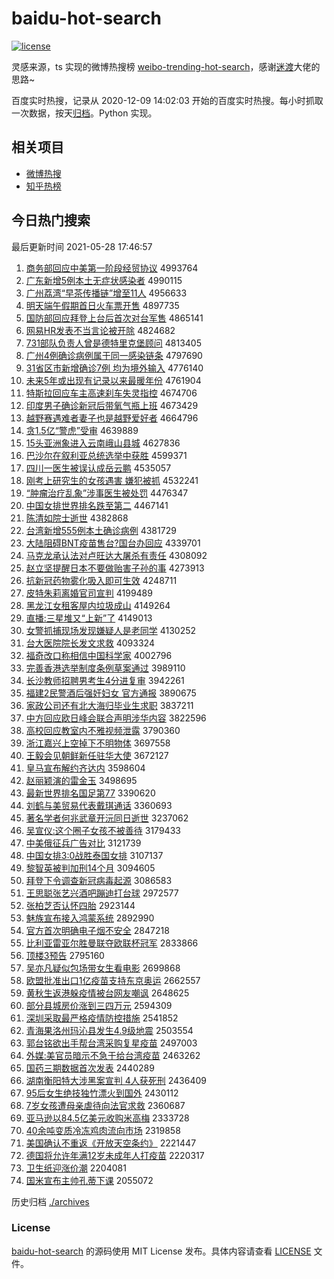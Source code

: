 # baidu-hot-search

[![license](https://img.shields.io/github/license/Arrackisarookie/baidu-hot-search)](https://github.com/Arrackisarookie/baidu-hot-search/blob/master/LICENSE)

灵感来源，ts 实现的微博热搜榜 [weibo-trending-hot-search](https://github.com/justjavac/weibo-trending-hot-search)，感谢[迷渡](https://github.com/justjavac)大佬的思路~

百度实时热搜，记录从 2020-12-09 14:02:03 开始的百度实时热搜。每小时抓取一次数据，按天[归档](./archives)。Python 实现。

## 相关项目
+ [微博热搜](https://github.com/Arrackisarookie/weibo-hot-search)
+ [知乎热榜](https://github.com/Arrackisarookie/zhihu-top-search)

## 今日热门搜索

<!-- Rank Begin -->

最后更新时间 2021-05-28 17:46:57

1. [商务部回应中美第一阶段经贸协议](http://www.baidu.com/baidu?cl=3&tn=SE_baiduhomet8_jmjb7mjw&rsv_dl=fyb_top&fr=top1000&wd=%C9%CC%CE%F1%B2%BF%BB%D8%D3%A6%D6%D0%C3%C0%B5%DA%D2%BB%BD%D7%B6%CE%BE%AD%C3%B3%D0%AD%D2%E9) 4993764
1. [广东新增5例本土无症状感染者](http://www.baidu.com/baidu?cl=3&tn=SE_baiduhomet8_jmjb7mjw&rsv_dl=fyb_top&fr=top1000&wd=%B9%E3%B6%AB%D0%C2%D4%F65%C0%FD%B1%BE%CD%C1%CE%DE%D6%A2%D7%B4%B8%D0%C8%BE%D5%DF) 4990115
1. [广州荔湾“早茶传播链”增至11人](http://www.baidu.com/baidu?cl=3&tn=SE_baiduhomet8_jmjb7mjw&rsv_dl=fyb_top&fr=top1000&wd=%B9%E3%D6%DD%C0%F3%CD%E5%A1%B0%D4%E7%B2%E8%B4%AB%B2%A5%C1%B4%A1%B1%D4%F6%D6%C111%C8%CB) 4956633
1. [明天端午假期首日火车票开售](http://www.baidu.com/baidu?cl=3&tn=SE_baiduhomet8_jmjb7mjw&rsv_dl=fyb_top&fr=top1000&wd=%C3%F7%CC%EC%B6%CB%CE%E7%BC%D9%C6%DA%CA%D7%C8%D5%BB%F0%B3%B5%C6%B1%BF%AA%CA%DB) 4897735
1. [国防部回应拜登上台后首次对台军售](http://www.baidu.com/baidu?cl=3&tn=SE_baiduhomet8_jmjb7mjw&rsv_dl=fyb_top&fr=top1000&wd=%B9%FA%B7%C0%B2%BF%BB%D8%D3%A6%B0%DD%B5%C7%C9%CF%CC%A8%BA%F3%CA%D7%B4%CE%B6%D4%CC%A8%BE%FC%CA%DB) 4865141
1. [网易HR发表不当言论被开除](http://www.baidu.com/baidu?cl=3&tn=SE_baiduhomet8_jmjb7mjw&rsv_dl=fyb_top&fr=top1000&wd=%CD%F8%D2%D7HR%B7%A2%B1%ED%B2%BB%B5%B1%D1%D4%C2%DB%B1%BB%BF%AA%B3%FD) 4824682
1. [731部队负责人曾是德特里克堡顾问](http://www.baidu.com/baidu?cl=3&tn=SE_baiduhomet8_jmjb7mjw&rsv_dl=fyb_top&fr=top1000&wd=731%B2%BF%B6%D3%B8%BA%D4%F0%C8%CB%D4%F8%CA%C7%B5%C2%CC%D8%C0%EF%BF%CB%B1%A4%B9%CB%CE%CA) 4813405
1. [广州4例确诊病例属于同一感染链条](http://www.baidu.com/baidu?cl=3&tn=SE_baiduhomet8_jmjb7mjw&rsv_dl=fyb_top&fr=top1000&wd=%B9%E3%D6%DD4%C0%FD%C8%B7%D5%EF%B2%A1%C0%FD%CA%F4%D3%DA%CD%AC%D2%BB%B8%D0%C8%BE%C1%B4%CC%F5) 4797690
1. [31省区市新增确诊7例 均为境外输入](http://www.baidu.com/baidu?cl=3&tn=SE_baiduhomet8_jmjb7mjw&rsv_dl=fyb_top&fr=top1000&wd=31%CA%A1%C7%F8%CA%D0%D0%C2%D4%F6%C8%B7%D5%EF7%C0%FD%20%BE%F9%CE%AA%BE%B3%CD%E2%CA%E4%C8%EB) 4776140
1. [未来5年或出现有记录以来最暖年份](http://www.baidu.com/baidu?cl=3&tn=SE_baiduhomet8_jmjb7mjw&rsv_dl=fyb_top&fr=top1000&wd=%CE%B4%C0%B45%C4%EA%BB%F2%B3%F6%CF%D6%D3%D0%BC%C7%C2%BC%D2%D4%C0%B4%D7%EE%C5%AF%C4%EA%B7%DD) 4761904
1. [特斯拉回应车主高速刹车失灵指控](http://www.baidu.com/baidu?cl=3&tn=SE_baiduhomet8_jmjb7mjw&rsv_dl=fyb_top&fr=top1000&wd=%CC%D8%CB%B9%C0%AD%BB%D8%D3%A6%B3%B5%D6%F7%B8%DF%CB%D9%C9%B2%B3%B5%CA%A7%C1%E9%D6%B8%BF%D8) 4674706
1. [印度男子确诊新冠后带氧气瓶上班](http://www.baidu.com/baidu?cl=3&tn=SE_baiduhomet8_jmjb7mjw&rsv_dl=fyb_top&fr=top1000&wd=%D3%A1%B6%C8%C4%D0%D7%D3%C8%B7%D5%EF%D0%C2%B9%DA%BA%F3%B4%F8%D1%F5%C6%F8%C6%BF%C9%CF%B0%E0) 4673429
1. [越野赛遇难者妻子也是越野爱好者](http://www.baidu.com/baidu?cl=3&tn=SE_baiduhomet8_jmjb7mjw&rsv_dl=fyb_top&fr=top1000&wd=%D4%BD%D2%B0%C8%FC%D3%F6%C4%D1%D5%DF%C6%DE%D7%D3%D2%B2%CA%C7%D4%BD%D2%B0%B0%AE%BA%C3%D5%DF) 4664796
1. [贪1.5亿“警虎”受审](http://www.baidu.com/baidu?cl=3&tn=SE_baiduhomet8_jmjb7mjw&rsv_dl=fyb_top&fr=top1000&wd=%CC%B01.5%D2%DA%A1%B0%BE%AF%BB%A2%A1%B1%CA%DC%C9%F3) 4639889
1. [15头亚洲象进入云南峨山县城](http://www.baidu.com/baidu?cl=3&tn=SE_baiduhomet8_jmjb7mjw&rsv_dl=fyb_top&fr=top1000&wd=15%CD%B7%D1%C7%D6%DE%CF%F3%BD%F8%C8%EB%D4%C6%C4%CF%B6%EB%C9%BD%CF%D8%B3%C7) 4627836
1. [巴沙尔在叙利亚总统选举中获胜](http://www.baidu.com/baidu?cl=3&tn=SE_baiduhomet8_jmjb7mjw&rsv_dl=fyb_top&fr=top1000&wd=%B0%CD%C9%B3%B6%FB%D4%DA%D0%F0%C0%FB%D1%C7%D7%DC%CD%B3%D1%A1%BE%D9%D6%D0%BB%F1%CA%A4) 4599371
1. [四川一医生被误认成岳云鹏](http://www.baidu.com/baidu?cl=3&tn=SE_baiduhomet8_jmjb7mjw&rsv_dl=fyb_top&fr=top1000&wd=%CB%C4%B4%A8%D2%BB%D2%BD%C9%FA%B1%BB%CE%F3%C8%CF%B3%C9%D4%C0%D4%C6%C5%F4) 4535057
1. [刚考上研究生的女孩遇害 嫌犯被抓](http://www.baidu.com/baidu?cl=3&tn=SE_baiduhomet8_jmjb7mjw&rsv_dl=fyb_top&fr=top1000&wd=%B8%D5%BF%BC%C9%CF%D1%D0%BE%BF%C9%FA%B5%C4%C5%AE%BA%A2%D3%F6%BA%A6%20%CF%D3%B7%B8%B1%BB%D7%A5) 4532241
1. [“肿瘤治疗乱象”涉事医生被处罚](http://www.baidu.com/baidu?cl=3&tn=SE_baiduhomet8_jmjb7mjw&rsv_dl=fyb_top&fr=top1000&wd=%A1%B0%D6%D7%C1%F6%D6%CE%C1%C6%C2%D2%CF%F3%A1%B1%C9%E6%CA%C2%D2%BD%C9%FA%B1%BB%B4%A6%B7%A3) 4476347
1. [中国女排世界排名跌至第二](http://www.baidu.com/baidu?cl=3&tn=SE_baiduhomet8_jmjb7mjw&rsv_dl=fyb_top&fr=top1000&wd=%D6%D0%B9%FA%C5%AE%C5%C5%CA%C0%BD%E7%C5%C5%C3%FB%B5%F8%D6%C1%B5%DA%B6%FE) 4467141
1. [陈清如院士逝世](http://www.baidu.com/baidu?cl=3&tn=SE_baiduhomet8_jmjb7mjw&rsv_dl=fyb_top&fr=top1000&wd=%B3%C2%C7%E5%C8%E7%D4%BA%CA%BF%CA%C5%CA%C0) 4382868
1. [台湾新增555例本土确诊病例](http://www.baidu.com/baidu?cl=3&tn=SE_baiduhomet8_jmjb7mjw&rsv_dl=fyb_top&fr=top1000&wd=%CC%A8%CD%E5%D0%C2%D4%F6555%C0%FD%B1%BE%CD%C1%C8%B7%D5%EF%B2%A1%C0%FD) 4381729
1. [大陆阻碍BNT疫苗售台?国台办回应](http://www.baidu.com/baidu?cl=3&tn=SE_baiduhomet8_jmjb7mjw&rsv_dl=fyb_top&fr=top1000&wd=%B4%F3%C2%BD%D7%E8%B0%ADBNT%D2%DF%C3%E7%CA%DB%CC%A8%3F%B9%FA%CC%A8%B0%EC%BB%D8%D3%A6) 4339701
1. [马克龙承认法对卢旺达大屠杀有责任](http://www.baidu.com/baidu?cl=3&tn=SE_baiduhomet8_jmjb7mjw&rsv_dl=fyb_top&fr=top1000&wd=%C2%ED%BF%CB%C1%FA%B3%D0%C8%CF%B7%A8%B6%D4%C2%AC%CD%FA%B4%EF%B4%F3%CD%C0%C9%B1%D3%D0%D4%F0%C8%CE) 4308092
1. [赵立坚提醒日本不要做贻害子孙的事](http://www.baidu.com/baidu?cl=3&tn=SE_baiduhomet8_jmjb7mjw&rsv_dl=fyb_top&fr=top1000&wd=%D5%D4%C1%A2%BC%E1%CC%E1%D0%D1%C8%D5%B1%BE%B2%BB%D2%AA%D7%F6%EA%DD%BA%A6%D7%D3%CB%EF%B5%C4%CA%C2) 4273913
1. [抗新冠药物雾化吸入即可生效](http://www.baidu.com/baidu?cl=3&tn=SE_baiduhomet8_jmjb7mjw&rsv_dl=fyb_top&fr=top1000&wd=%BF%B9%D0%C2%B9%DA%D2%A9%CE%EF%CE%ED%BB%AF%CE%FC%C8%EB%BC%B4%BF%C9%C9%FA%D0%A7) 4248711
1. [皮特朱莉离婚官司宣判](http://www.baidu.com/baidu?cl=3&tn=SE_baiduhomet8_jmjb7mjw&rsv_dl=fyb_top&fr=top1000&wd=%C6%A4%CC%D8%D6%EC%C0%F2%C0%EB%BB%E9%B9%D9%CB%BE%D0%FB%C5%D0) 4199489
1. [黑龙江女租客屋内垃圾成山](http://www.baidu.com/baidu?cl=3&tn=SE_baiduhomet8_jmjb7mjw&rsv_dl=fyb_top&fr=top1000&wd=%BA%DA%C1%FA%BD%AD%C5%AE%D7%E2%BF%CD%CE%DD%C4%DA%C0%AC%BB%F8%B3%C9%C9%BD) 4149264
1. [直播:三星堆又“上新”了](http://www.baidu.com/baidu?cl=3&tn=SE_baiduhomet8_jmjb7mjw&rsv_dl=fyb_top&fr=top1000&wd=%D6%B1%B2%A5%3A%C8%FD%D0%C7%B6%D1%D3%D6%A1%B0%C9%CF%D0%C2%A1%B1%C1%CB) 4149013
1. [女警抓捕现场发现嫌疑人是老同学](http://www.baidu.com/baidu?cl=3&tn=SE_baiduhomet8_jmjb7mjw&rsv_dl=fyb_top&fr=top1000&wd=%C5%AE%BE%AF%D7%A5%B2%B6%CF%D6%B3%A1%B7%A2%CF%D6%CF%D3%D2%C9%C8%CB%CA%C7%C0%CF%CD%AC%D1%A7) 4130252
1. [台大医院院长发文求救](http://www.baidu.com/baidu?cl=3&tn=SE_baiduhomet8_jmjb7mjw&rsv_dl=fyb_top&fr=top1000&wd=%CC%A8%B4%F3%D2%BD%D4%BA%D4%BA%B3%A4%B7%A2%CE%C4%C7%F3%BE%C8) 4093324
1. [福奇改口称相信中国科学家](http://www.baidu.com/baidu?cl=3&tn=SE_baiduhomet8_jmjb7mjw&rsv_dl=fyb_top&fr=top1000&wd=%B8%A3%C6%E6%B8%C4%BF%DA%B3%C6%CF%E0%D0%C5%D6%D0%B9%FA%BF%C6%D1%A7%BC%D2) 4002796
1. [完善香港选举制度条例草案通过](http://www.baidu.com/baidu?cl=3&tn=SE_baiduhomet8_jmjb7mjw&rsv_dl=fyb_top&fr=top1000&wd=%CD%EA%C9%C6%CF%E3%B8%DB%D1%A1%BE%D9%D6%C6%B6%C8%CC%F5%C0%FD%B2%DD%B0%B8%CD%A8%B9%FD) 3989110
1. [长沙教师招聘男考生4分进复审](http://www.baidu.com/baidu?cl=3&tn=SE_baiduhomet8_jmjb7mjw&rsv_dl=fyb_top&fr=top1000&wd=%B3%A4%C9%B3%BD%CC%CA%A6%D5%D0%C6%B8%C4%D0%BF%BC%C9%FA4%B7%D6%BD%F8%B8%B4%C9%F3) 3942261
1. [福建2民警酒后强奸妇女 官方通报](http://www.baidu.com/baidu?cl=3&tn=SE_baiduhomet8_jmjb7mjw&rsv_dl=fyb_top&fr=top1000&wd=%B8%A3%BD%A82%C3%F1%BE%AF%BE%C6%BA%F3%C7%BF%BC%E9%B8%BE%C5%AE%20%B9%D9%B7%BD%CD%A8%B1%A8) 3890675
1. [家政公司还有北大海归毕业生求职](http://www.baidu.com/baidu?cl=3&tn=SE_baiduhomet8_jmjb7mjw&rsv_dl=fyb_top&fr=top1000&wd=%BC%D2%D5%FE%B9%AB%CB%BE%BB%B9%D3%D0%B1%B1%B4%F3%BA%A3%B9%E9%B1%CF%D2%B5%C9%FA%C7%F3%D6%B0) 3837211
1. [中方回应欧日峰会联合声明涉华内容](http://www.baidu.com/baidu?cl=3&tn=SE_baiduhomet8_jmjb7mjw&rsv_dl=fyb_top&fr=top1000&wd=%D6%D0%B7%BD%BB%D8%D3%A6%C5%B7%C8%D5%B7%E5%BB%E1%C1%AA%BA%CF%C9%F9%C3%F7%C9%E6%BB%AA%C4%DA%C8%DD) 3822596
1. [高校回应教室内不雅视频泄露](http://www.baidu.com/baidu?cl=3&tn=SE_baiduhomet8_jmjb7mjw&rsv_dl=fyb_top&fr=top1000&wd=%B8%DF%D0%A3%BB%D8%D3%A6%BD%CC%CA%D2%C4%DA%B2%BB%D1%C5%CA%D3%C6%B5%D0%B9%C2%B6) 3790360
1. [浙江嘉兴上空掉下不明物体](http://www.baidu.com/baidu?cl=3&tn=SE_baiduhomet8_jmjb7mjw&rsv_dl=fyb_top&fr=top1000&wd=%D5%E3%BD%AD%BC%CE%D0%CB%C9%CF%BF%D5%B5%F4%CF%C2%B2%BB%C3%F7%CE%EF%CC%E5) 3697558
1. [王毅会见朝鲜新任驻华大使](http://www.baidu.com/baidu?cl=3&tn=SE_baiduhomet8_jmjb7mjw&rsv_dl=fyb_top&fr=top1000&wd=%CD%F5%D2%E3%BB%E1%BC%FB%B3%AF%CF%CA%D0%C2%C8%CE%D7%A4%BB%AA%B4%F3%CA%B9) 3672127
1. [皇马宣布解约齐达内](http://www.baidu.com/baidu?cl=3&tn=SE_baiduhomet8_jmjb7mjw&rsv_dl=fyb_top&fr=top1000&wd=%BB%CA%C2%ED%D0%FB%B2%BC%BD%E2%D4%BC%C6%EB%B4%EF%C4%DA) 3598604
1. [赵丽颖演的雷金玉](http://www.baidu.com/baidu?cl=3&tn=SE_baiduhomet8_jmjb7mjw&rsv_dl=fyb_top&fr=top1000&wd=%D5%D4%C0%F6%D3%B1%D1%DD%B5%C4%C0%D7%BD%F0%D3%F1) 3498695
1. [最新世界排名国足第77](http://www.baidu.com/baidu?cl=3&tn=SE_baiduhomet8_jmjb7mjw&rsv_dl=fyb_top&fr=top1000&wd=%D7%EE%D0%C2%CA%C0%BD%E7%C5%C5%C3%FB%B9%FA%D7%E3%B5%DA77) 3390620
1. [刘鹤与美贸易代表戴琪通话](http://www.baidu.com/baidu?cl=3&tn=SE_baiduhomet8_jmjb7mjw&rsv_dl=fyb_top&fr=top1000&wd=%C1%F5%BA%D7%D3%EB%C3%C0%C3%B3%D2%D7%B4%FA%B1%ED%B4%F7%E7%F7%CD%A8%BB%B0) 3360693
1. [著名学者何兆武章开沅同日逝世](http://www.baidu.com/baidu?cl=3&tn=SE_baiduhomet8_jmjb7mjw&rsv_dl=fyb_top&fr=top1000&wd=%D6%F8%C3%FB%D1%A7%D5%DF%BA%CE%D5%D7%CE%E4%D5%C2%BF%AA%E3%E4%CD%AC%C8%D5%CA%C5%CA%C0) 3237062
1. [吴宣仪:这个圈子女孩不被善待](http://www.baidu.com/baidu?cl=3&tn=SE_baiduhomet8_jmjb7mjw&rsv_dl=fyb_top&fr=top1000&wd=%CE%E2%D0%FB%D2%C7%3A%D5%E2%B8%F6%C8%A6%D7%D3%C5%AE%BA%A2%B2%BB%B1%BB%C9%C6%B4%FD) 3179433
1. [中美俄征兵广告对比](http://www.baidu.com/baidu?cl=3&tn=SE_baiduhomet8_jmjb7mjw&rsv_dl=fyb_top&fr=top1000&wd=%D6%D0%C3%C0%B6%ED%D5%F7%B1%F8%B9%E3%B8%E6%B6%D4%B1%C8) 3121739
1. [中国女排3:0战胜泰国女排](http://www.baidu.com/baidu?cl=3&tn=SE_baiduhomet8_jmjb7mjw&rsv_dl=fyb_top&fr=top1000&wd=%D6%D0%B9%FA%C5%AE%C5%C53%3A0%D5%BD%CA%A4%CC%A9%B9%FA%C5%AE%C5%C5) 3107137
1. [黎智英被判加刑14个月](http://www.baidu.com/baidu?cl=3&tn=SE_baiduhomet8_jmjb7mjw&rsv_dl=fyb_top&fr=top1000&wd=%C0%E8%D6%C7%D3%A2%B1%BB%C5%D0%BC%D3%D0%CC14%B8%F6%D4%C2) 3094605
1. [拜登下令调查新冠病毒起源](http://www.baidu.com/baidu?cl=3&tn=SE_baiduhomet8_jmjb7mjw&rsv_dl=fyb_top&fr=top1000&wd=%B0%DD%B5%C7%CF%C2%C1%EE%B5%F7%B2%E9%D0%C2%B9%DA%B2%A1%B6%BE%C6%F0%D4%B4) 3086583
1. [王思聪张艺兴酒吧蹦迪打台球](http://www.baidu.com/baidu?cl=3&tn=SE_baiduhomet8_jmjb7mjw&rsv_dl=fyb_top&fr=top1000&wd=%CD%F5%CB%BC%B4%CF%D5%C5%D2%D5%D0%CB%BE%C6%B0%C9%B1%C4%B5%CF%B4%F2%CC%A8%C7%F2) 2972577
1. [张柏芝否认怀四胎](http://www.baidu.com/baidu?cl=3&tn=SE_baiduhomet8_jmjb7mjw&rsv_dl=fyb_top&fr=top1000&wd=%D5%C5%B0%D8%D6%A5%B7%F1%C8%CF%BB%B3%CB%C4%CC%A5) 2923144
1. [魅族宣布接入鸿蒙系统](http://www.baidu.com/baidu?cl=3&tn=SE_baiduhomet8_jmjb7mjw&rsv_dl=fyb_top&fr=top1000&wd=%F7%C8%D7%E5%D0%FB%B2%BC%BD%D3%C8%EB%BA%E8%C3%C9%CF%B5%CD%B3) 2892990
1. [官方首次明确电子烟不安全](http://www.baidu.com/baidu?cl=3&tn=SE_baiduhomet8_jmjb7mjw&rsv_dl=fyb_top&fr=top1000&wd=%B9%D9%B7%BD%CA%D7%B4%CE%C3%F7%C8%B7%B5%E7%D7%D3%D1%CC%B2%BB%B0%B2%C8%AB) 2847218
1. [比利亚雷亚尔胜曼联夺欧联杯冠军](http://www.baidu.com/baidu?cl=3&tn=SE_baiduhomet8_jmjb7mjw&rsv_dl=fyb_top&fr=top1000&wd=%B1%C8%C0%FB%D1%C7%C0%D7%D1%C7%B6%FB%CA%A4%C2%FC%C1%AA%B6%E1%C5%B7%C1%AA%B1%AD%B9%DA%BE%FC) 2833866
1. [顶楼3预告](http://www.baidu.com/baidu?cl=3&tn=SE_baiduhomet8_jmjb7mjw&rsv_dl=fyb_top&fr=top1000&wd=%B6%A5%C2%A53%D4%A4%B8%E6) 2795160
1. [吴亦凡疑似包场带女生看电影](http://www.baidu.com/baidu?cl=3&tn=SE_baiduhomet8_jmjb7mjw&rsv_dl=fyb_top&fr=top1000&wd=%CE%E2%D2%E0%B7%B2%D2%C9%CB%C6%B0%FC%B3%A1%B4%F8%C5%AE%C9%FA%BF%B4%B5%E7%D3%B0) 2699868
1. [欧盟批准出口1亿疫苗支持东京奥运](http://www.baidu.com/baidu?cl=3&tn=SE_baiduhomet8_jmjb7mjw&rsv_dl=fyb_top&fr=top1000&wd=%C5%B7%C3%CB%C5%FA%D7%BC%B3%F6%BF%DA1%D2%DA%D2%DF%C3%E7%D6%A7%B3%D6%B6%AB%BE%A9%B0%C2%D4%CB) 2662557
1. [黄秋生返港躲疫情被台网友嘲讽](http://www.baidu.com/baidu?cl=3&tn=SE_baiduhomet8_jmjb7mjw&rsv_dl=fyb_top&fr=top1000&wd=%BB%C6%C7%EF%C9%FA%B7%B5%B8%DB%B6%E3%D2%DF%C7%E9%B1%BB%CC%A8%CD%F8%D3%D1%B3%B0%B7%ED) 2648625
1. [部分县城房价涨到三四万元](http://www.baidu.com/baidu?cl=3&tn=SE_baiduhomet8_jmjb7mjw&rsv_dl=fyb_top&fr=top1000&wd=%B2%BF%B7%D6%CF%D8%B3%C7%B7%BF%BC%DB%D5%C7%B5%BD%C8%FD%CB%C4%CD%F2%D4%AA) 2594309
1. [深圳采取最严格疫情防控措施](http://www.baidu.com/baidu?cl=3&tn=SE_baiduhomet8_jmjb7mjw&rsv_dl=fyb_top&fr=top1000&wd=%C9%EE%DB%DA%B2%C9%C8%A1%D7%EE%D1%CF%B8%F1%D2%DF%C7%E9%B7%C0%BF%D8%B4%EB%CA%A9) 2541852
1. [青海果洛州玛沁县发生4.9级地震](http://www.baidu.com/baidu?cl=3&tn=SE_baiduhomet8_jmjb7mjw&rsv_dl=fyb_top&fr=top1000&wd=%C7%E0%BA%A3%B9%FB%C2%E5%D6%DD%C2%EA%C7%DF%CF%D8%B7%A2%C9%FA4.9%BC%B6%B5%D8%D5%F0) 2503554
1. [郭台铭欲出手帮台湾采购复星疫苗](http://www.baidu.com/baidu?cl=3&tn=SE_baiduhomet8_jmjb7mjw&rsv_dl=fyb_top&fr=top1000&wd=%B9%F9%CC%A8%C3%FA%D3%FB%B3%F6%CA%D6%B0%EF%CC%A8%CD%E5%B2%C9%B9%BA%B8%B4%D0%C7%D2%DF%C3%E7) 2497003
1. [外媒:美官员暗示不急于给台湾疫苗](http://www.baidu.com/baidu?cl=3&tn=SE_baiduhomet8_jmjb7mjw&rsv_dl=fyb_top&fr=top1000&wd=%CD%E2%C3%BD%3A%C3%C0%B9%D9%D4%B1%B0%B5%CA%BE%B2%BB%BC%B1%D3%DA%B8%F8%CC%A8%CD%E5%D2%DF%C3%E7) 2463262
1. [国药三期数据首次发表](http://www.baidu.com/baidu?cl=3&tn=SE_baiduhomet8_jmjb7mjw&rsv_dl=fyb_top&fr=top1000&wd=%B9%FA%D2%A9%C8%FD%C6%DA%CA%FD%BE%DD%CA%D7%B4%CE%B7%A2%B1%ED) 2440289
1. [湖南衡阳特大涉黑案宣判 4人获死刑](http://www.baidu.com/baidu?cl=3&tn=SE_baiduhomet8_jmjb7mjw&rsv_dl=fyb_top&fr=top1000&wd=%BA%FE%C4%CF%BA%E2%D1%F4%CC%D8%B4%F3%C9%E6%BA%DA%B0%B8%D0%FB%C5%D0%204%C8%CB%BB%F1%CB%C0%D0%CC) 2436409
1. [95后女生绝技独竹漂火到国外](http://www.baidu.com/baidu?cl=3&tn=SE_baiduhomet8_jmjb7mjw&rsv_dl=fyb_top&fr=top1000&wd=95%BA%F3%C5%AE%C9%FA%BE%F8%BC%BC%B6%C0%D6%F1%C6%AF%BB%F0%B5%BD%B9%FA%CD%E2) 2430112
1. [7岁女孩遭母亲虐待向法官求救](http://www.baidu.com/baidu?cl=3&tn=SE_baiduhomet8_jmjb7mjw&rsv_dl=fyb_top&fr=top1000&wd=7%CB%EA%C5%AE%BA%A2%D4%E2%C4%B8%C7%D7%C5%B0%B4%FD%CF%F2%B7%A8%B9%D9%C7%F3%BE%C8) 2360687
1. [亚马逊以84.5亿美元收购米高梅](http://www.baidu.com/baidu?cl=3&tn=SE_baiduhomet8_jmjb7mjw&rsv_dl=fyb_top&fr=top1000&wd=%D1%C7%C2%ED%D1%B7%D2%D484.5%D2%DA%C3%C0%D4%AA%CA%D5%B9%BA%C3%D7%B8%DF%C3%B7) 2333728
1. [40余吨变质冷冻鸡肉流向市场](http://www.baidu.com/baidu?cl=3&tn=SE_baiduhomet8_jmjb7mjw&rsv_dl=fyb_top&fr=top1000&wd=40%D3%E0%B6%D6%B1%E4%D6%CA%C0%E4%B6%B3%BC%A6%C8%E2%C1%F7%CF%F2%CA%D0%B3%A1) 2319858
1. [美国确认不重返《开放天空条约》](http://www.baidu.com/baidu?cl=3&tn=SE_baiduhomet8_jmjb7mjw&rsv_dl=fyb_top&fr=top1000&wd=%C3%C0%B9%FA%C8%B7%C8%CF%B2%BB%D6%D8%B7%B5%A1%B6%BF%AA%B7%C5%CC%EC%BF%D5%CC%F5%D4%BC%A1%B7) 2221447
1. [德国将允许年满12岁未成年人打疫苗](http://www.baidu.com/baidu?cl=3&tn=SE_baiduhomet8_jmjb7mjw&rsv_dl=fyb_top&fr=top1000&wd=%B5%C2%B9%FA%BD%AB%D4%CA%D0%ED%C4%EA%C2%FA12%CB%EA%CE%B4%B3%C9%C4%EA%C8%CB%B4%F2%D2%DF%C3%E7) 2220317
1. [卫生纸迎涨价潮](http://www.baidu.com/baidu?cl=3&tn=SE_baiduhomet8_jmjb7mjw&rsv_dl=fyb_top&fr=top1000&wd=%CE%C0%C9%FA%D6%BD%D3%AD%D5%C7%BC%DB%B3%B1) 2204081
1. [国米宣布主帅孔蒂下课](http://www.baidu.com/baidu?cl=3&tn=SE_baiduhomet8_jmjb7mjw&rsv_dl=fyb_top&fr=top1000&wd=%B9%FA%C3%D7%D0%FB%B2%BC%D6%F7%CB%A7%BF%D7%B5%D9%CF%C2%BF%CE) 2055072
<!-- Rank End -->

历史归档 [./archives](./archives)

### License

[baidu-hot-search](https://github.com/Arrackisarookie/baidu-hot-search) 的源码使用 MIT License 发布。具体内容请查看 [LICENSE](./LICENSE) 文件。
